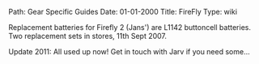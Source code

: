 Path: Gear Specific Guides
Date: 01-01-2000
Title: FireFly
Type: wiki


Replacement batteries for Firefly 2 (Jans') are L1142 buttoncell
batteries. Two replacement sets in stores, 11th Sept 2007.

Update 2011: All used up now! Get in touch with Jarv if you need some...

